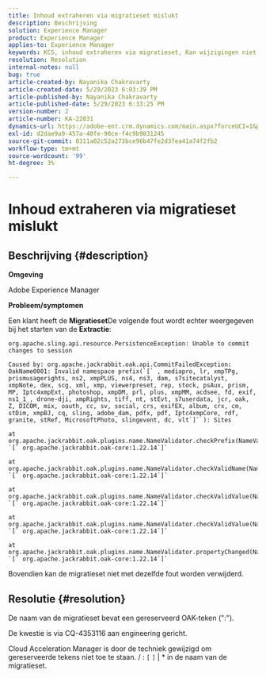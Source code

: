 ```yaml
---
title: Inhoud extraheren via migratieset mislukt
description: Beschrijving
solution: Experience Manager
product: Experience Manager
applies-to: Experience Manager
keywords: KCS, inhoud extraheren via migratieset, Kan wijzigingen niet toewijzen aan sessie, AEM
resolution: Resolution
internal-notes: null
bug: true
article-created-by: Nayanika Chakravarty
article-created-date: 5/29/2023 6:03:39 PM
article-published-by: Nayanika Chakravarty
article-published-date: 5/29/2023 6:33:25 PM
version-number: 2
article-number: KA-22031
dynamics-url: https://adobe-ent.crm.dynamics.com/main.aspx?forceUCI=1&pagetype=entityrecord&etn=knowledgearticle&id=56332d1f-4bfe-ed11-8f6e-6045bd006793
exl-id: d2dae9a9-457a-40fe-90ce-f4c9b9831245
source-git-commit: 0311a02c52a273bce96b47fe2d3fea41a74f2fb2
workflow-type: tm+mt
source-wordcount: '99'
ht-degree: 3%

---
```


# Inhoud extraheren via migratieset mislukt

## Beschrijving {#description}


<b>Omgeving</b>

Adobe Experience Manager

<b>Probleem/symptomen</b>

Een klant heeft de <b>Migratieset</b>De volgende fout wordt echter weergegeven bij het starten van de <b>Extractie</b>:


```
org.apache.sling.api.resource.PersistenceException: Unable to commit changes to session

Caused by: org.apache.jackrabbit.oak.api.CommitFailedException: OakName0001: Invalid namespace prefix(`[` , mediapro, lr, xmpTPg, prismusagerights, ns2, xmpPLUS, ns4, ns3, dam, s7sitecatalyst, xmpNote, dex, scg, xml, xmp, viewerpreset, rep, stock, psAux, prism, MP, Iptc4xmpExt, photoshop, xmpDM, prl, plus, xmpMM, acdsee, fd, exif, ns1_1_, drone-dji, xmpRights, tiff, nt, stEvt, s7userdata, jcr, oak, Z, DICOM, mix, oauth, cc, sv, social, crs, exifEX, album, crx, cm, stDim, xmpBJ, cq, sling, adobe_dam, pdfx, pdf, Iptc4xmpCore, rdf, granite, stRef, MicrosoftPhoto, slingevent, dc, vlt`]` ): Sites

at org.apache.jackrabbit.oak.plugins.name.NameValidator.checkPrefix(NameValidator.java:125) `[` org.apache.jackrabbit.oak-core:1.22.14`]` 

at org.apache.jackrabbit.oak.plugins.name.NameValidator.checkValidName(NameValidator.java:93) `[` org.apache.jackrabbit.oak-core:1.22.14`]` 

at org.apache.jackrabbit.oak.plugins.name.NameValidator.checkValidValue(NameValidator.java:150) `[` org.apache.jackrabbit.oak-core:1.22.14`]` 

at org.apache.jackrabbit.oak.plugins.name.NameValidator.checkValidValue(NameValidator.java:137) `[` org.apache.jackrabbit.oak-core:1.22.14`]` 

at org.apache.jackrabbit.oak.plugins.name.NameValidator.propertyChanged(NameValidator.java:165) `[` org.apache.jackrabbit.oak-core:1.22.14`]`
```


Bovendien kan de migratieset niet met dezelfde fout worden verwijderd.


## Resolutie {#resolution}


De naam van de migratieset bevat een gereserveerd OAK-teken (&quot;:&quot;).

De kwestie is via CQ-4353116 aan engineering gericht.

Cloud Acceleration Manager is door de techniek gewijzigd om gereserveerde tekens niet toe te staan. / : `[`  `]`  | \* in de naam van de migratieset.
